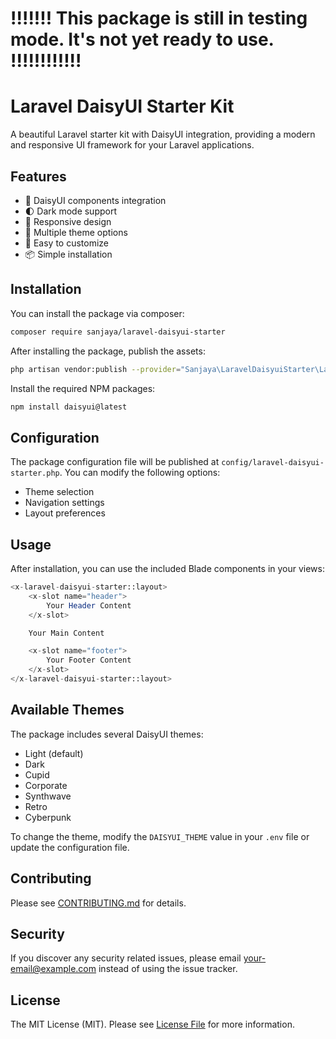 # !!!!!!! This package is still in testing mode. It's not yet ready to use. !!!!!!!!!!!!

# Laravel DaisyUI Starter Kit

A beautiful Laravel starter kit with DaisyUI integration, providing a modern and responsive UI framework for your Laravel applications.

## Features

- 🎨 DaisyUI components integration
- 🌓 Dark mode support
- 📱 Responsive design
- 🎯 Multiple theme options
- 🚀 Easy to customize
- 📦 Simple installation

## Installation

You can install the package via composer:

```bash
composer require sanjaya/laravel-daisyui-starter
```

After installing the package, publish the assets:

```bash
php artisan vendor:publish --provider="Sanjaya\LaravelDaisyuiStarter\LaravelDaisyuiStarterServiceProvider"
```

Install the required NPM packages:

```bash
npm install daisyui@latest
```

## Configuration

The package configuration file will be published at `config/laravel-daisyui-starter.php`. You can modify the following options:

- Theme selection
- Navigation settings
- Layout preferences

## Usage

After installation, you can use the included Blade components in your views:

```php
<x-laravel-daisyui-starter::layout>
    <x-slot name="header">
        Your Header Content
    </x-slot>

    Your Main Content

    <x-slot name="footer">
        Your Footer Content
    </x-slot>
</x-laravel-daisyui-starter::layout>
```

## Available Themes

The package includes several DaisyUI themes:

- Light (default)
- Dark
- Cupid
- Corporate
- Synthwave
- Retro
- Cyberpunk

To change the theme, modify the `DAISYUI_THEME` value in your `.env` file or update the configuration file.

## Contributing

Please see [CONTRIBUTING.md](CONTRIBUTING.md) for details.

## Security

If you discover any security related issues, please email your-email@example.com instead of using the issue tracker.

## License

The MIT License (MIT). Please see [License File](LICENSE.md) for more information.
